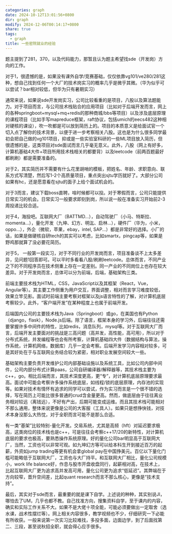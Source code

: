 ```yaml
---
categories: graph
date: 2024-10-12T13:01:56+0800
dir: graph
modify: 2024-12-06T00:14:17+0800
share: true
tags:
  - graph
title: 一些密院就业的经验
---
```


题主提到了281，370，以及代码能力，那暂且认为题主希望找sde（开发岗）方向的工作。

对于1，很遗憾的是，如果没有课外自学/竞赛基础，仅仅依靠vg101/ve280/281这种，想自己找到任何一个大厂的技术岗实习的概率几乎是微乎其微。（华为似乎可以尝试？bar相对较低，但华为只有暑期实习）

通常来说，如果说sde开发岗实习，公司比较看重的是项目，八股以及算法题能力。对于项目而言，与公司技术栈贴合的应用项目（比如对于后端开发而言，网上的各种springboot+mysql+mq+redis的那种商城/bbs等项目）以及涉及底层原理的课程项目（比如手写mapreduce框架，raft协议，包括umich的eecs482这种相对硬核的课设），吹一吹都是可以放到简历上的。项目的本质意义是给面试官一个切入点了解你的技术背景，以便于进一步考察相关八股。这也是为什么很多同学最初会把自己做的vg101项目，抑或是一些实验室科研的一些ML项目放入简历，但很遗憾的是，这类项目对sde面试而言几乎毫无意义。此外，八股（网上有好多，计算机基础4大件+项目所用技术栈相关的都要背）以及leetcode（前两百题最好都刷刷）都是需要准备的。

对于2，其实简历并不需要有什么花里胡哨的模板，把姓名、年龄、求职意向、联系方式写清楚，然后写1-2个高质量项目，重点突出sjtu学历就好了。大部分公司如果有hc，还是愿意看在sjtu的面子上给个面试机会的。

对于3而言，建议下载boss直聘，啥时候都可以投。对于寒假而言，公司只能提供日常实习的机会。日常实习一般要求即刻到岗，所以说一般在准备实习开始前2-3周投递比较合适。

对于4，海投吧。互联网大厂（BATTMD...），自动驾驶厂（小马、特斯拉、momenta...），量化开发（九坤、幻方、明汯、启林...），硬件厂（华为，小米，oppo...），外企（微软，苹果，ebay，intel, SAP...）都是非常好的选择。小厂的话，如果是做硬核自研tech的其实可以考虑，比如smartx，pingcap等，如果是野鸡那就算了没必要花简历。

对于5， 一般第一段实习，对于不同行业的开发岗而言，项目准备谈不上太多差异，见问题1回答即可。可以平时多看看八股/刷刷leetcode。总体而言，不同产业之下的不同程序员在技术侧重上存在一定差别。同一产业的不同岗位上也存在较大差异。对于开发岗而言，总体可以分为前端，后端，基础架构三类。

前端主要技术栈为HTML，CSS，JavaScript以及其框架（React，Vue，Angular等）。其主要工作侧重为用户交互，界面调整，相对而言学习难度较低，效果立竿见影。面试时前端主要考察对框架以及js语言特性的了解，对计算机底层考察较少。此外，“客户端开发”在某种程度上也属于前端开发。

后端国内公司的主要技术栈为Java（Springboot）或go，在美国也有Python（django，flask），Node.js后端。除了语言，框架本身的学习外，后端往往还需要掌握许多中间件的特性，比如redis，消息队列，mysql等。对于互联网大厂而言，后端开发主要面对的挑战是三高问题（高并发，高性能，高可用），所以对于分布式系统，并发编程等也会有所考察，计算机基础四大件（数据结构与算法，操作系统，计算机网络，数据库）几乎一定会考察。后端开发学习内容相对较多，可是其好处在于与互联网业务结合较为紧密，相对职业发展空间较大一些。

基础架构主要负责开发维护公司内部基础设施以及系统工具，比如公司内部中间件，公司内部分布式计算paas，公司自研编译器/解释器等，其技术栈主要为c++，go。相比后端而言，其技术深度更高，更“专”，对计算机底层原理要求最高。面试中可能会考察许多操作系统底层，如线程/锁的底层原理，内存池的实现等。如果对技术有情怀有追求的同学可以尝试，作为实习而言是一个很不错的选择，写在简历上可能比很多普通的crud含金量更高。然而，做底层由于往往离业务相对较远（离钱远），不好有产出，后期可能变成运维。而且其技术栈可能相对不那么通用，整体来说更像是公司的大客服（工具人）。如果只是想挣快钱，对技术本身没那么大热忱，对于全职而言可能不是那么合适。

有一类“基架”比较特别-量化开发。交易系统，尤其是高频（hft）对延迟要求极高，这类岗位的技术栈也是c++，可是往往会考察c++17/20的新特性，对计算机底层的要求也极高，要熟悉操作系统原理。好的量化公司bar明显高于互联网大厂，当然，工资也可以非常可观。如九坤幻方等可以给本科生开到接近百万的起薪，外资如jump trading等更有机会拿global pay在中国挣美元。百亿以下量化门槛可能略低于互联网大厂，工资也与大厂持平。和互联网大厂相比，量化公司规模小，work life balance好，作息与股市开盘收盘同行，起薪相对高，在技术上，比起互联网大厂更为追求高并发高可用，量化公司更为追求“低延迟”。其弊端在于方向较窄，晋升空间差，比起quant research而言不那么核心，更像是“技术支持”。

最后，其实对于sde而言，最重要的就是课下自学。上述说的种种，其实别说JI，哪怕去了UM，几乎也都不教。自己找准方向，搜集资料自学，至于课内的内容，确实和实际工作关系不大。如果不是大佬十项全能，可能必须要做出一定取舍（选水课，战术性摆烂等）。网上相关内容很多，教学视频也不少，仔细研究一下必能有所收获。一般来说第一次实习比较难找，多投多面，边面边学，到了后面找第二、三段，甚至说秋招全职，就会得心应手很多。